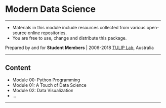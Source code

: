 # Modern Data Science 

---
- Materials in this module include resources collected from various open-source online repositories.
- You are free to use, change and distribute this package.

Prepared by and for 
**Student Members** |
2006-2018 [TULIP Lab](http://www.tulip.org.au), Australia

---

## Content

* Module 00: Python Programming
* Module 01: A Touch of Data Science
* Module 02: Data Visualization
* ...

---
